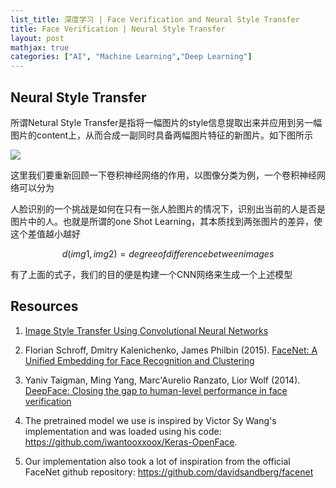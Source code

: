```yaml
---
list_title: 深度学习 | Face Verification and Neural Style Transfer
title: Face Verification | Neural Style Transfer
layout: post
mathjax: true
categories: ["AI", "Machine Learning","Deep Learning"]
---
```


## Neural Style Transfer

所谓Netural Style Transfer是指将一幅图片的style信息提取出来并应用到另一幅图片的content上，从而合成一副同时具备两幅图片特征的新图片。如下图所示

<img src="{{site.baseurl}}/assets/images/2018/01/dl-cnn4-cat-st.png">

这里我们要重新回顾一下卷积神经网络的作用，以图像分类为例，一个卷积神经网络可以分为


人脸识别的一个挑战是如何在只有一张人脸图片的情况下，识别出当前的人是否是图片中的人。也就是所谓的one Shot Learning，其本质找到两张图片的差异，使这个差值越小越好

$$
d(img1, img2) = degree of difference between images
$$

有了上面的式子，我们的目的便是构建一个CNN网络来生成一个上述模型

## Resources

1. [Image Style Transfer Using Convolutional Neural Networks](https://www.cv-foundation.org/openaccess/content_cvpr_2016/papers/Gatys_Image_Style_Transfer_CVPR_2016_paper.pdf)

2. Florian Schroff, Dmitry Kalenichenko, James Philbin (2015). [FaceNet: A Unified Embedding for Face Recognition and Clustering](https://arxiv.org/pdf/1503.03832.pdf)
3. Yaniv Taigman, Ming Yang, Marc'Aurelio Ranzato, Lior Wolf (2014). [DeepFace: Closing the gap to human-level performance in face verification](https://research.fb.com/wp-content/uploads/2016/11/deepface-closing-the-gap-to-human-level-performance-in-face-verification.pdf) 
4. The pretrained model we use is inspired by Victor Sy Wang's implementation and was loaded using his code: https://github.com/iwantooxxoox/Keras-OpenFace.
5. Our implementation also took a lot of inspiration from the official FaceNet github repository: https://github.com/davidsandberg/facenet 